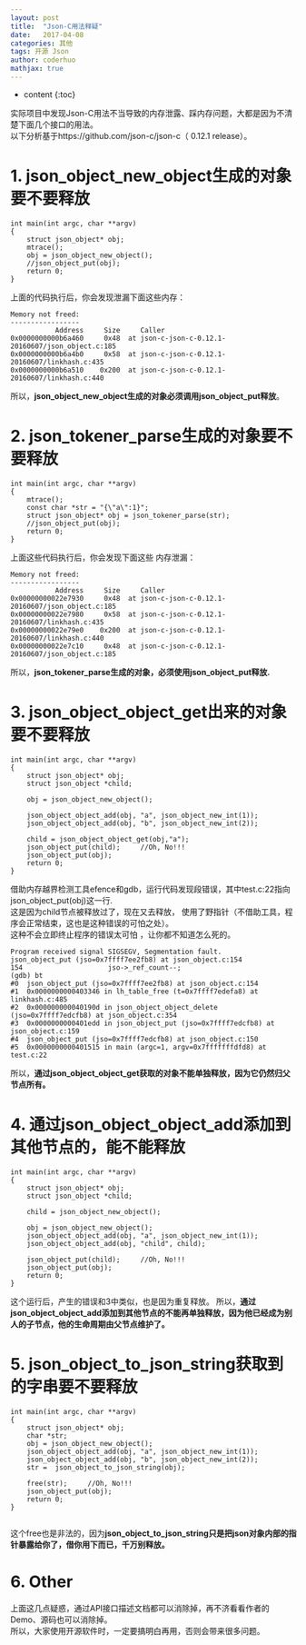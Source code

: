 ```yaml
---
layout: post  
title:  "Json­-C用法释疑"  
date:   2017-04-08  
categories: 其他  
tags: 开源 Json  
author: coderhuo  
mathjax: true  
---
```


* content
{:toc}

实际项目中发现Json-C用法不当导致的内存泄露、踩内存问题，大都是因为不清楚下面几个接口的用法。  
以下分析基于https://github.com/json-c/json-c（ 0.12.1 release）。







# 1. json_object_new_object生成的对象要不要释放 #
```
int main(int argc, char **argv)
{
	struct json_object* obj;
	mtrace();
	obj = json_object_new_object();
	//json_object_put(obj);
	return 0;
}  
```
上面的代码执行后，你会发现泄漏下面这些内存：
```
Memory not freed:
-----------------
           Address     Size     Caller
0x0000000000b6a460     0x48  at json-c-json-c-0.12.1-20160607/json_object.c:185
0x0000000000b6a4b0     0x58  at json-c-json-c-0.12.1-20160607/linkhash.c:435
0x0000000000b6a510    0x200  at json-c-json-c-0.12.1-20160607/linkhash.c:440
```
所以，**json_object_new_object生成的对象必须调用json_object_put释放**。  
# 2. json_tokener_parse生成的对象要不要释放 #

```
int main(int argc, char **argv)
{
    mtrace();
    const char *str = "{\"a\":1}";
    struct json_object* obj = json_tokener_parse(str);
    //json_object_put(obj);
    return 0;
}
```
上面这些代码执行后，你会发现下面这些 内存泄漏：

```
Memory not freed:
-----------------
           Address     Size     Caller
0x00000000022e7930     0x48  at json-c-json-c-0.12.1-20160607/json_object.c:185
0x00000000022e7980     0x58  at json-c-json-c-0.12.1-20160607/linkhash.c:435
0x00000000022e79e0    0x200  at json-c-json-c-0.12.1-20160607/linkhash.c:440
0x00000000022e7c10     0x48  at json-c-json-c-0.12.1-20160607/json_object.c:185
```
所以，**json_tokener_parse生成的对象，必须使用json_object_put释放.**  
# 3. json_object_object_get出来的对象要不要释放 #

```
int main(int argc, char **argv)
{
    struct json_object* obj;
    struct json_object *child;
     
    obj = json_object_new_object();
     
    json_object_object_add(obj, "a", json_object_new_int(1));
    json_object_object_add(obj, "b", json_object_new_int(2));
     
    child = json_object_object_get(obj,"a");
    json_object_put(child);     //Oh, No!!!
    json_object_put(obj);
    return 0;
}
```
借助内存越界检测工具efence和gdb，运行代码发现段错误，其中test.c:22指向json_object_put(obj)这一行.  
这是因为child节点被释放过了，现在又去释放， 使用了野指针（不借助工具，程序会正常结束，这也是这种错误的可怕之处）。  
这种不会立即终止程序的错误太可怕 ，让你都不知道怎么死的。

```
Program received signal SIGSEGV, Segmentation fault.
json_object_put (jso=0x7ffff7ee2fb8) at json_object.c:154
154                     jso->_ref_count--;
(gdb) bt
#0  json_object_put (jso=0x7ffff7ee2fb8) at json_object.c:154
#1  0x0000000000403346 in lh_table_free (t=0x7ffff7edefa8) at linkhash.c:485
#2  0x000000000040190d in json_object_object_delete (jso=0x7ffff7edcfb8) at json_object.c:354
#3  0x0000000000401edd in json_object_put (jso=0x7ffff7edcfb8) at json_object.c:159
#4  json_object_put (jso=0x7ffff7edcfb8) at json_object.c:150
#5  0x0000000000401515 in main (argc=1, argv=0x7fffffffdfd8) at test.c:22
```
所以，**通过json_object_object_get获取的对象不能单独释放，因为它仍然归父节点所有。**
# 4. 通过json_object_object_add添加到其他节点的，能不能释放 #

```
int main(int argc, char **argv)
{
    struct json_object* obj;
    struct json_object *child;
    
    child = json_object_new_object();

    obj = json_object_new_object();
    json_object_object_add(obj, "a", json_object_new_int(1));
    json_object_object_add(obj, "child", child);
     
    json_object_put(child);     //Oh, No!!!
    json_object_put(obj);
    return 0;
}
```

这个运行后，产生的错误和3中类似，也是因为重复释放。
所以，**通过json_object_object_add添加到其他节点的不能再单独释放，因为他已经成为别人的子节点，他的生命周期由父节点维护了。**
# 5. json_object_to_json_string获取到的字串要不要释放 #

```
int main(int argc, char **argv)
{
    struct json_object* obj;
    char *str;
    obj = json_object_new_object();
    json_object_object_add(obj, "a", json_object_new_int(1));
    json_object_object_add(obj, "b", json_object_new_int(2));
    str =  json_object_to_json_string(obj);
     
    free(str);     //Oh, No!!!
    json_object_put(obj);
    return 0;
}


```
这个free也是非法的，因为**json_object_to_json_string只是把json对象内部的指针暴露给你了，借你用下而已，千万别释放。**
# 6. Other #
上面这几点疑惑，通过API接口描述文档都可以消除掉，再不济看看作者的Demo、源码也可以消除掉。  
所以，大家使用开源软件时，一定要搞明白再用，否则会带来很多问题。

